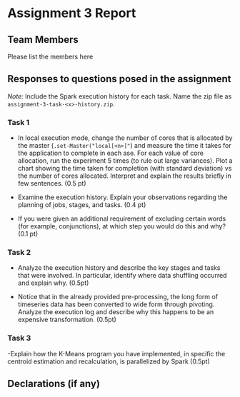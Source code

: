 # Assignment 3 Report

## Team Members

Please list the members here

## Responses to questions posed in the assignment

_Note:_ Include the Spark execution history for each task. Name the zip file as `assignment-3-task-<x>-history.zip`.

### Task 1

- In local execution mode, change the number of cores that is allocated by the master (`.set-Master("local[<n>]"`) and measure the time it takes for the application to complete in each ase. For each value of core allocation, run the experiment 5 times (to rule out large variances). Plot a chart showing the time taken for completion (with standard deviation) vs the number of cores allocated. Interpret and explain the results briefly in few sentences. (0.5 pt)

- Examine the execution history. Explain your observations regarding the planning of jobs, stages, and tasks. (0.4 pt)

- If you were given an additional requirement of excluding certain words (for example, conjunctions), at which step you would do this and why?(0.1 pt)

### Task 2

- Analyze the execution history and describe the key stages and tasks that were involved. In particular, identify where data shuffling occurred and explain why. (0.5pt)

- Notice that in the already provided pre-processing, the long form of timeseries data has been converted to wide form through pivoting.  Analyze the execution log and describe why this happens to be an expensive transformation. (0.5pt)

### Task 3

-Explain how the K-Means program you have implemented, in specific the centroid estimation and recalculation, is parallelized by Spark (0.5pt)

## Declarations (if any)
